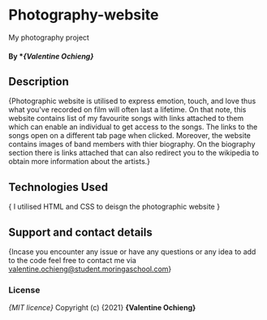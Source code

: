 # Photography-website
My photography project
#### By **{Valentine Ochieng}*
## Description
{Photographic website is utilised to express emotion, touch, and love thus what you've recorded on film will often last a lifetime. On that note, this website contains list of my favourite songs with links attached to them which can enable an individual to get access to the songs. The links to the songs open on a different tab page when clicked. Moreover, the website contains images of band members with thier biography. On the biography section there is links attached that can also redirect you to the wikipedia to obtain more information about the artists.}
## Technologies Used
{ I utilised HTML and CSS to deisgn the photographic website }
## Support and contact details
{Incase you encounter any issue or have any questions or any idea to add to the code feel free to contact me via valentine.ochieng@student.moringaschool.com}
### License
*{MIT licence}*
Copyright (c) {2021} **{Valentine Ochieng}**
